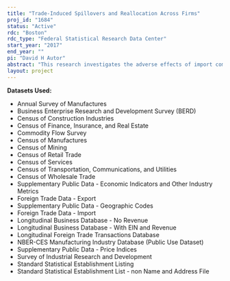 ```yaml
---
title: "Trade-Induced Spillovers and Reallocation Across Firms"
proj_id: "1684"
status: "Active"
rdc: "Boston"
rdc_type: "Federal Statistical Research Data Center"
start_year: "2017"
end_year: ""
pi: "David H Autor"
abstract: "This research investigates the adverse effects of import competition on exposed workers, firms, and local labor markets, both on firms that compete directly with foreign producers, as well as through several indirect channels whose relative importance is not yet known. This project poses three questions. First, what are the predominant mechanisms through which trade shocks impact aggregate employment and output? Alongside direct effects, we evaluate two leading explanations for trade-induced job losses: aggregate demand effects and propagation through input-output linkages. Second, how do trade shocks affect the allocation of economic activity across firms? Theoretical models of firm-level dynamics suggest that the effects of both direct and indirect import exposure on entry, exit, and factor demands should vary systematically with a firm’s initial productivity, exporting status, size, and age. These heterogeneous treatment effects, if present, could give rise to economically important reallocation in response to trade shocks. Finally, what are the effects of negative shocks, such as import exposure, on firm and establishment survey non-response in Census Bureau surveys and censuses?"
layout: project
---
```


**Datasets Used:**

  - Annual Survey of Manufactures 
  - Business Enterprise Research and Development Survey (BERD) 
  - Census of Construction Industries 
  - Census of Finance, Insurance, and Real Estate 
  - Commodity Flow Survey 
  - Census of Manufactures 
  - Census of Mining 
  - Census of Retail Trade 
  - Census of Services 
  - Census of Transportation, Communications, and Utilities 
  - Census of Wholesale Trade 
  - Supplementary Public Data - Economic Indicators and Other Industry Metrics 
  - Foreign Trade Data - Export 
  - Supplementary Public Data - Geographic Codes 
  - Foreign Trade Data - Import 
  - Longitudinal Business Database - No Revenue 
  - Longitudinal Business Database - With EIN and Revenue 
  - Longitudinal Foreign Trade Transactions Database 
  - NBER-CES Manufacturing Industry Database (Public Use Dataset) 
  - Supplementary Public Data - Price Indices 
  - Survey of Industrial Research and Development 
  - Standard Statistical Establishment Listing 
  - Standard Statistical Establishment List - non Name and Address File 

